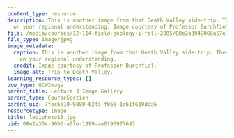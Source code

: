 ```yaml
---
content_type: resource
description: This is another image from that Death Valley side-trip. These trips build
  on your regional understanding. Image courtesy of Professor Burchfiel.
file: /media/courses/12-114-field-geology-i-fall-2005/08e2a3049066a57e1899ae0f96977643_lec1photo15.jpg
file_type: image/jpeg
image_metadata:
  caption: This is another image from that Death Valley side-trip. These trips build
    on your regional understanding.
  credit: Image courtesy of Professor Burchfiel.
  image-alt: Trip to Death Valley.
learning_resource_types: []
ocw_type: OCWImage
parent_title: Lecture 3 Image Gallery
parent_type: CourseSection
parent_uid: 7fec6e10-9880-624a-f066-1c61f619dca6
resourcetype: Image
title: lec1photo15.jpg
uid: 08e2a304-9066-a57e-1899-ae0f96977643
---
```

